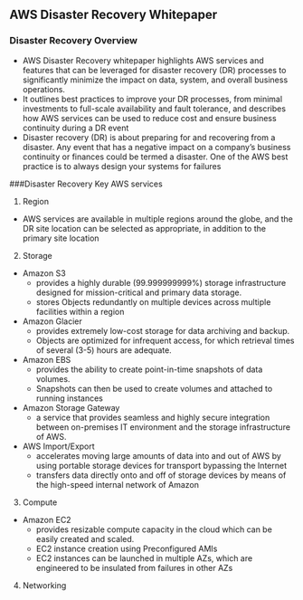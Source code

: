 ## AWS Disaster Recovery Whitepaper
### Disaster Recovery Overview
- AWS Disaster Recovery whitepaper highlights AWS services and features that can be leveraged for disaster recovery (DR) 
processes to significantly minimize the impact on data, system, and overall business operations.
- It outlines best practices to improve your DR processes, from minimal investments to full-scale availability and
fault tolerance, and describes how AWS services can be used to reduce cost and ensure business continuity during a DR event
- Disaster recovery (DR) is about preparing for and recovering from a disaster. Any event that has a negative impact on
a company’s business continuity or finances could be termed a disaster. One of the AWS best practice is to always design
your systems for failures

###Disaster Recovery Key AWS services
1. Region
  - AWS services are available in multiple regions around the globe, 
  and the DR site location can be selected as appropriate, in addition to the primary site location

2. Storage
  - Amazon S3
    - provides a highly durable (99.999999999%) storage infrastructure designed for mission-critical and primary data storage.
    - stores Objects redundantly on multiple devices across multiple facilities within a region
  - Amazon Glacier
    - provides extremely low-cost storage for data archiving and backup.
    - Objects are optimized for infrequent access, for which retrieval times of several (3-5) hours are adequate.
  - Amazon EBS
    - provides the ability to create point-in-time snapshots of data volumes.
    - Snapshots can then be used to create volumes and attached to running instances
  - Amazon Storage Gateway
    - a service that provides seamless and highly secure integration between 
    on-premises IT environment and the storage infrastructure of AWS.
  - AWS Import/Export
    - accelerates moving large amounts of data into and out of AWS by using portable storage devices for transport bypassing the Internet
    - transfers data directly onto and off of storage devices by means of the high-speed internal network of Amazon
 
3. Compute
  - Amazon EC2
    - provides resizable compute capacity in the cloud which can be easily created and scaled.
    - EC2 instance creation using Preconfigured AMIs
    - EC2 instances can be launched in multiple AZs, which are engineered to be insulated from failures in other AZs
    
4. Networking

